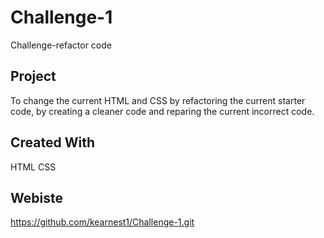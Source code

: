 # Challenge-1
Challenge-refactor code

## Project
To change the current HTML and CSS by refactoring the current starter code, by creating a cleaner code and reparing the current incorrect code.

## Created With
HTML
CSS

## Webiste
https://github.com/kearnest1/Challenge-1.git